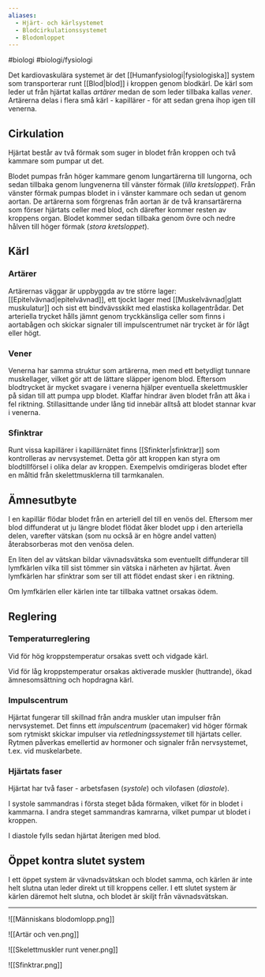 ```yaml
---
aliases:
  - Hjärt- och kärlsystemet
  - Blodcirkulationssystemet
  - Blodomloppet
---
```

#biologi #biologi/fysiologi 

Det kardiovaskulära systemet är det [[Humanfysiologi|fysiologiska]] system som transporterar runt
[[Blod|blod]] i kroppen genom blodkärl. De kärl som leder ut från hjärtat kallas *artärer* medan de som leder tillbaka kallas *vener*. Artärerna delas i flera små kärl - kapillärer - för att sedan grena ihop igen till venerna.
## Cirkulation
Hjärtat består av två förmak som suger in blodet från kroppen och två kammare som pumpar ut det.

Blodet pumpas från höger kammare genom lungartärerna till lungorna, och sedan tillbaka genom lungvenerna till vänster förmak (*lilla kretsloppet*). Från vänster förmak pumpas blodet in i vänster kammare och sedan ut genom aortan. De artärerna som förgrenas från aortan är de två kransartärerna som förser hjärtats celler med blod, och därefter kommer resten av kroppens organ. Blodet kommer sedan tillbaka genom övre och nedre hålven till höger förmak (*stora kretsloppet*).
## Kärl
### Artärer
Artärernas väggar är uppbyggda av tre större lager: [[Epitelvävnad|epitelvävnad]], ett tjockt lager med [[Muskelvävnad|glatt muskulatur]] och sist ett bindvävsskikt med elastiska kollagentrådar. Det arteriella trycket hålls jämnt genom tryckkänsliga celler som finns i aortabågen och skickar signaler till impulscentrumet när trycket är för lågt eller högt.
### Vener
Venerna har samma struktur som artärerna, men med ett betydligt tunnare muskellager, vilket gör att de lättare släpper igenom blod. Eftersom blodtrycket är mycket svagare i venerna hjälper eventuella skelettmuskler på sidan till att pumpa upp blodet. Klaffar hindrar även blodet från att åka i fel riktning. Stillasittande under lång tid innebär alltså att blodet stannar kvar i venerna.
### Sfinktrar
Runt vissa kapillärer i kapillärnätet finns [[Sfinkter|sfinktrar]] som kontrolleras av nervsystemet. Detta gör att kroppen kan styra om blodtillförsel i olika delar av kroppen. Exempelvis omdirigeras blodet efter en måltid från skelettmusklerna till tarmkanalen.
## Ämnesutbyte
I en kapillär flödar blodet från en arteriell del till en venös del. Eftersom mer blod diffunderat ut ju längre blodet flödat åker blodet upp i den arteriella delen, varefter vätskan (som nu också är en högre andel vatten) återabsorberas mot den venösa delen.

En liten del av vätskan bildar vävnadsvätska som eventuellt diffunderar till lymfkärlen vilka till sist tömmer sin vätska i närheten av hjärtat. Även lymfkärlen har sfinktrar som ser till att flödet endast sker i en riktning.

Om lymfkärlen eller kärlen inte tar tillbaka vattnet orsakas ödem.
## Reglering
### Temperaturreglering
Vid för hög kroppstemperatur orsakas svett och vidgade kärl.

Vid för låg kroppstemperatur orsakas aktiverade muskler (huttrande), ökad ämnesomsättning och hopdragna kärl.
### Impulscentrum
Hjärtat fungerar till skillnad från andra muskler utan impulser från nervsystemet. Det finns ett *impulscentrum* (pacemaker) vid höger förmak som rytmiskt skickar impulser via *retledningssystemet* till hjärtats celler. Rytmen påverkas emellertid av hormoner och signaler från nervsystemet, t.ex. vid muskelarbete.
### Hjärtats faser
Hjärtat har två faser - arbetsfasen (*systole*) och vilofasen (*diastole*).

I systole sammandras i första steget båda förmaken, vilket för in blodet i kammarna. I andra steget sammandras kamrarna, vilket pumpar ut blodet i kroppen.

I diastole fylls sedan hjärtat återigen med blod.
## Öppet kontra slutet system
I ett öppet system är vävnadsvätskan och blodet samma, och kärlen är inte helt slutna utan leder direkt ut till kroppens celler. I ett slutet system är kärlen däremot helt slutna, och blodet är skiljt från vävnadsvätskan.

---

![[Människans blodomlopp.png]]

![[Artär och ven.png]]

![[Skelettmuskler runt vener.png]]

![[Sfinktrar.png]]